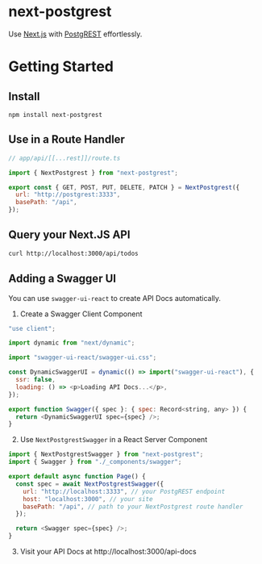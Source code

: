 # next-postgrest

Use [Next.js](https://nextjs.org/) with [PostgREST](https://postgrest.org/en/v12/) effortlessly.

# Getting Started

## Install

```
npm install next-postgrest
```

## Use in a Route Handler

```js
// app/api/[[...rest]]/route.ts

import { NextPostgrest } from "next-postgrest";

export const { GET, POST, PUT, DELETE, PATCH } = NextPostgrest({
  url: "http://postgrest:3333",
  basePath: "/api",
});
```

## Query your Next.JS API

```bash
curl http://localhost:3000/api/todos
```

## Adding a Swagger UI

You can use `swagger-ui-react` to create API Docs automatically.

1. Create a Swagger Client Component

```js
"use client";

import dynamic from "next/dynamic";

import "swagger-ui-react/swagger-ui.css";

const DynamicSwaggerUI = dynamic(() => import("swagger-ui-react"), {
  ssr: false,
  loading: () => <p>Loading API Docs...</p>,
});

export function Swagger({ spec }: { spec: Record<string, any> }) {
  return <DynamicSwaggerUI spec={spec} />;
}
```

2. Use `NextPostgrestSwagger` in a React Server Component

```js
import { NextPostgrestSwagger } from "next-postgrest";
import { Swagger } from "./_components/swagger";

export default async function Page() {
  const spec = await NextPostgrestSwagger({
    url: "http://localhost:3333", // your PostgREST endpoint
    host: "localhost:3000", // your site
    basePath: "/api", // path to your NextPostgrest route handler
  });

  return <Swagger spec={spec} />;
}
```

3. Visit your API Docs at http://localhost:3000/api-docs
